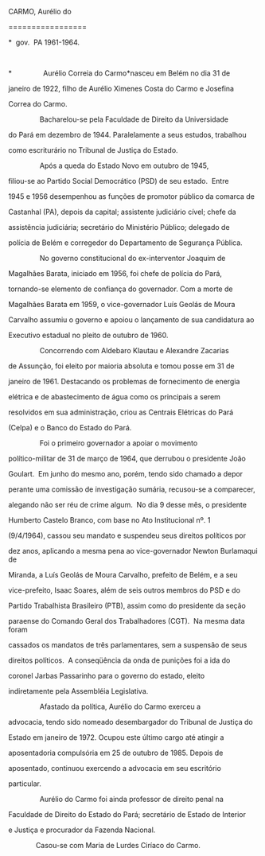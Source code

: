 CARMO, Aurélio do

=================



\*  gov.  PA 1961-1964.



 



*                Aurélio Correia do Carmo*nasceu em Be­lém no dia 31 de

janeiro de 1922, filho de Aurélio Ximenes Costa do Carmo e Josefina

Correa do Carmo.



                Bacharelou-se pela Faculdade de Direito da Universidade

do Pará em dezembro de 1944. Paralelamente a seus estudos, trabalhou

como escriturário no Tribunal de Justiça do Estado.



                Após a queda do Estado Novo em outubro de 1945,

filiou-se ao Partido Social Democrá­tico (PSD) de seu estado.  Entre

1945 e 1956 desempenhou as funções de promotor público da comarca de

Castanhal (PA), depois da capital; assistente judiciário cível; chefe da

assistência judiciária; secretário do Ministério Público; delegado de

polícia de Belém e corregedor do Departamento de Segurança Pública.



                No governo consti­tucional do ex-interventor Joaquim de

Maga­lhães Barata, iniciado em 1956, foi chefe de polícia do Pará,

tornando-se elemento de con­fiança do governador. Com a morte de

Maga­lhães Barata em 1959, o vice-governador Luís Geolás de Moura

Carvalho assumiu o governo e apoiou o lançamento de sua candida­tura ao

Executivo estadual no pleito de outu­bro de 1960.



                Concorrendo com Aldebaro Klautau e Ale­xandre Zacarias

de Assunção, foi eleito por maioria absoluta e tomou posse em 31 de

janeiro de 1961. Destacando os problemas de fornecimento de energia

elétrica e de abaste­cimento de água como os principais a serem

resolvidos em sua administração, criou as Cen­trais Elétricas do Pará

(Celpa) e o Banco do Estado do Pará.



                Foi o primeiro governador a apoiar o mo­vimento

político-militar de 31 de março de 1964, que derrubou o presidente João

Goulart.  Em junho do mesmo ano, porém, tendo sido chamado a depor

perante uma comissão de investigação sumária, recusou-se a compare­cer,

alegando não ser réu de crime algum.  No dia 9 desse mês, o presidente

Humberto Cas­telo Branco, com base no Ato Institucional nº. 1

(9/4/1964), cassou seu mandato e sus­pendeu seus direitos políticos por

dez anos, aplicando a mesma pena ao vice-governador Newton Burlamaqui de

Miranda, a Luís Geolás de Moura Carvalho, prefeito de Belém, e a seu

vice-prefeito, Isaac Soares, além de seis outros membros do PSD e do

Partido Trabalhista Brasileiro (PTB), assim como do presidente da seção

paraense do Comando Ge­ral dos Trabalhadores (CGT).  Na mesma data foram

cassados os mandatos de três parlamen­tares, sem a suspensão de seus

direitos políti­cos.  A conseqüência da onda de punições foi a ida do

coronel Jarbas Passarinho para o go­verno do estado, eleito

indiretamente pela Assembléia Legislativa.



                Afastado da política, Aurélio do Carmo exerceu a

advocacia, tendo sido nomeado desembargador do Tribunal de Justiça do

Estado em janeiro de 1972. Ocupou este último cargo até atingir a

aposentadoria compulsória em 25 de outubro de 1985. Depois de

aposentado, continuou exercendo a advocacia em seu escritório

particular.



                Aurélio do Carmo foi ainda professor de direito penal na

Faculdade de Direito do Estado do Pará; secretário de Estado de Interior

e Justiça e procurador da Fazenda Nacional.



              Casou-se com Maria de Lurdes Ciríaco do Carmo.



 



